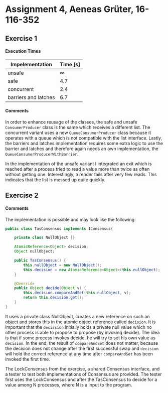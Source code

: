 # Assignment 4, Aeneas Grüter, 16-116-352
## Exercise 1
#### Execution Times
| Impelementation      | Time [s] |
|----------------------|----------|
| unsafe               | ∞        |
| safe                 | 4.7      |
| concurrent           | 2.4      |
| barriers and latches | 6.7      |

#### Comments
In order to enhance reusage of the classes, the safe and unsafe ``ConsumerProducer`` class is the same which receives a different list. The concurrent variant uses a new ``QueueConsumerProducer`` class because it operates with a queue which is not compatible with the list interface. Lastly, the barriers and latches implementation requires some extra logic to use the barrier and latches and therefore again needs an own implementation, the ``QueueConsumerProducerWithBarrier``.

In the implementation of the unsafe variant I integrated an exit which is reached after a process tried to read a value more than twice as often without getting one. Interestingly, a reader fails after very few reads. This indicates that the list is messed up quite quickly.

## Exercise 2
#### Comments
The implementation is possible and may look like the following:
`````java
public class TasConsensus implements IConsensus{

    private class NullObject {}

    AtomicReference<Object> decision;
    Object nullObject;

    public TasConsensus() {
        this.nullObject = new NullObject();
        this.decision = new AtomicReference<Object>(this.nullObject);
    }

    @Override
    public Object decide(Object v) {
        this.decision.compareAndSet(this.nullObject, v);
        return this.decision.get();
    }
}
`````
It uses a private class NullObject, creates a new reference on such an object and stores this in the atomic object reference called ``decision``. It is important that the ``deciscion`` initially holds a private null value which no other process is able to propose to propose (by invoking decide). The idea is that if some process invokes decide, he will try to set his own value as ``decision``. In the end, the result of ``compareAndSet`` does not matter, because the decision does not change after the first successful swap and `decision` will hold the correct reference at any time after `compareAndSet` has been invoked the first time.

The LockConsensus from the exercise, a shared Consensus interface, and a tester to test both implementations of Consensus are provided. The tester first uses the LockConsensus and after the TasConsensus to decide for a value among N processes, where N is a input to the program. 